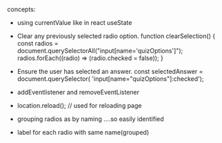 
concepts:
- using currentValue like in react useState
- Clear any previously selected radio option.
function clearSelection() {
  const radios = document.querySelectorAll("input[name='quizOptions']");
  radios.forEach((radio) => (radio.checked = false));
}
- Ensure the user has selected an answer.
    const selectedAnswer = document.querySelector(
      'input[name="quizOptions"]:checked');

- addEventlistener and removeEventListener

- location.reload(); // used for reloading page

- grouping radios as by naming ....so easily identified 
- label for each radio with same name(grouped)
